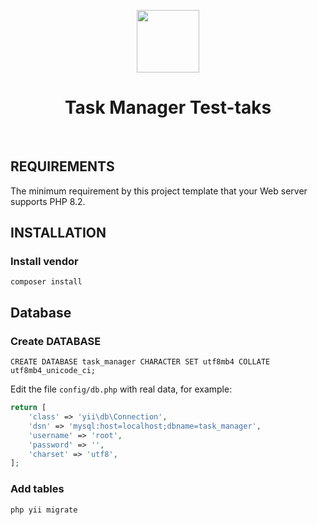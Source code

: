 <p align="center">
    <a href="https://github.com/yiisoft" target="_blank">
        <img src="https://avatars0.githubusercontent.com/u/993323" height="100px">
    </a>
    <h1 align="center">Task Manager Test-taks</h1>
    <br>
</p>

REQUIREMENTS
------------

The minimum requirement by this project template that your Web server supports PHP 8.2.


INSTALLATION
------------

### Install vendor
~~~
composer install
~~~


## Database

### Create DATABASE
~~~
CREATE DATABASE task_manager CHARACTER SET utf8mb4 COLLATE utf8mb4_unicode_ci;
~~~

Edit the file `config/db.php` with real data, for example:

```php
return [
    'class' => 'yii\db\Connection',
    'dsn' => 'mysql:host=localhost;dbname=task_manager',
    'username' => 'root',
    'password' => '',
    'charset' => 'utf8',
];
```

### Add tables 
~~~
php yii migrate
~~~